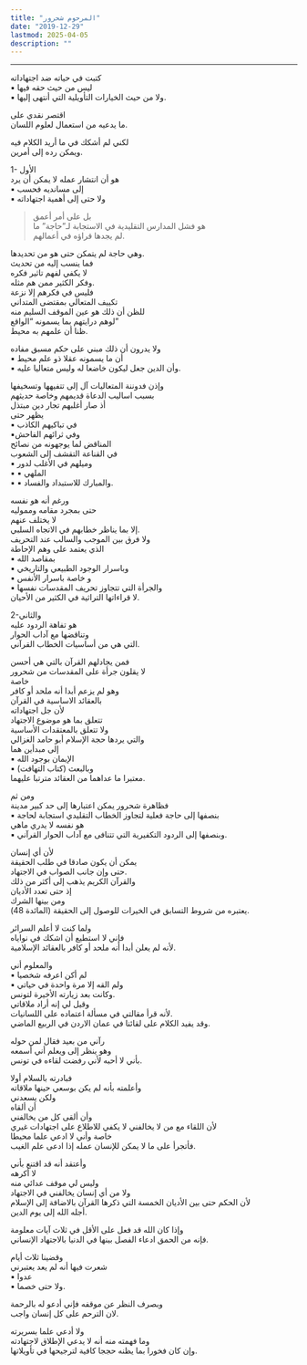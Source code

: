 ```yaml
---
title: "المرحوم شحرور"
date: "2019-12-29"
lastmod: 2025-04-05
description: ""
---
```

****

كتبت في حياته ضد اجتهاداته  
▪︎ ليس من حيث حقه فيها  
▪︎ ولا من حيث الخيارات التأويلية التي أنتهى إليها.

اقتصر نقدي على  
ما يدعيه من استعمال لعلوم اللسان.

لكني لم أشكك في ما أريد الكلام فيه  
ويمكن رده إلى أمرين.

1- الأول  
هو أن انتشار عمله لا يمكن أن يرد  
▪︎ إلى مسانديه فحسب  
▪︎ ولا حتى إلى أهمية اجتهاداته  
> بل على أمر أعمق  
هو فشل المدارس التقليدية في الاستجابة لـ”حاجة” ما  
لم يجدها قراؤه في أعمالهم.

وهي حاجة لم يتمكن حتى هو من تحديدها.  
فما ينسب إليه من تحديث  
لا يكفي لفهم تاثير فكره  
وفكر الكثير ممن هم مثله.  
فليس في فكرهم إلا نزعة  
تكييف المتعالي بمقتضى المتداني  
للظن أن ذلك هو عين الموقف السليم منه  
لوهم درايتهم بما يسمونه “الواقع”  
ظنا أن علمهم به محيط.

ولا يدرون أن ذلك مبني على حكم مسبق مفاده  
▪︎ أن ما يسمونه عقلا ذو علم محيط  
▪︎ وأن الدين جعل ليكون خاضعا له وليس متعاليا عليه.

وإذن فدوننة المتعاليات آل إلى تتفيهها وتسخيفها  
بسبب اساليب الدعاة قديمهم وخاصة حديثهم  
أذ صار أغلبهم تجار دين مبتذل  
يظهر حتى  
▪︎ في تباكيهم الكاذب  
▪︎وفي ثرائهم الفاحش  
المناقض لما يوجهونه من نصائح  
في القناعة التقشف إلى الشعوب  
▪︎ وميلهم في الأغلب لدور  
▪︎ ▪︎ الملهي  
▪︎ ▪︎ والمبارك للاستبداد والفساد.

ورغم أنه هو نفسه  
حتى بمجرد مقامه ومموليه  
لا يختلف عنهم  
إلا بما يناظر خطابهم في الاتجاه السلبي.  
ولا فرق بين الموجب والسالب عند التحريف  
الذي يعتمد على وهم الإحاطة  
▪︎ بمقاصد الله  
▪︎ وباسرار الوجود الطبيعي والتاريخي  
▪︎ و خاصة باسرار الأنفس  
▪︎ والجرأة التي تتجاوز تحريف المقدسات نفسها  
لا قراءاتها التراثية في الكثير من الأحيان.

2-والثاني  
هو تفاهة الردود عليه  
وتناقضها مع آداب الحوار  
التي هي من أساسيات الخطاب القرآني.

فمن يجادلهم القرآن بالتي هي أحسن  
لا يقلون جرأة على المقدسات من شحرور  
خاصة  
وهو لم يزعم أبدا أنه ملحد أو كافر  
بالعقائد الاساسية في القرآن  
لأن جل اجتهاداته  
تتعلق بما هو موضوع الاجتهاد  
ولا تتعلق بالمعتقدات الأساسية  
والتي يردها حجة الإسلام أبو حامد الغزالي  
إلى مبدأين هما  
▪︎ الإيمان بوجود الله  
▪︎ وبالبعث (كتاب التهافت)  
معتبرا ما عداهما من العقائد مترتبا عليهما.

ومن ثم  
فظاهرة شحرور يمكن اعتبارها إلى حد كبير مدينة  
▪︎ بنصفها إلى حاجة فعلية لتجاوز الخطاب التقليدي استجابة لحاجة  
هو نفسه لا يدري ماهي  
▪︎ وبنصفها إلى الردود التكفيرية التي تتنافى مع آداب الحوار القرآني.

لأن أي إنسان  
يمكن أن يكون صادقا في طلب الحقيقة  
حتى وإن جانب الصواب في الاجتهاد.  
والقرآن الكريم يذهب إلى أكثر من ذلك  
إذ حتى تعدد الأديان  
ومن بينها الشرك  
يعتبره من شروط التسابق في الخيرات للوصول إلى الحقيقة (المائدة 48).

ولما كنت لا أعلم السرائر  
فإني لا استطيع أن اشكك في نواياه  
لأنه لم يعلن أبدا أنه ملحد أو كافر بالعقائد الإسلامية.

والمعلوم أني  
▪︎ لم أكن اعرفه شخصيا  
▪︎ ولم القه إلا مرة واحدة في حياتي  
وكانت بعد زيارته الأخيرة لتونس.  
وقيل لي إنه أراد ملاقاتي  
لأنه قرأ مقالتي في مسألة اعتماده على اللسانيات.  
وقد يفيد الكلام على لقائنا في عمان الاردن في الربيع الماضي.

رآني من بعيد فقال لمن حوله  
وهو ينظر إلى ويعلم أني أسمعه  
بأني لا أحبه لأني رفضت لقاءه في تونس.

فبادرته بالسلام أولا  
وأعلمته بأنه لم يكن بوسعي حينها ملاقاته  
ولكن يسعدني  
أن ألقاه  
وأن ألقى كل من يخالفني  
لأن اللقاء مع من لا يخالفني لا يكفي للاطلاع على اجتهادات غيري  
خاصة وأني لا ادعي علما محيطا  
فأتجرأ على ما لا يمكن للإنسان عمله إذا ادعى علم الغيب.

وأعتقد أنه قد اقتنع بأني  
لا أكرهه  
وليس لي موقف عدائي منه  
ولا من أي إنسان يخالفني في الاجتهاد  
لأن الحكم حتى بين الأديان الخمسة التي ذكرها القرآن بالاضافة إلى الإسلام  
أجله الله إلى يوم الدين.

وإذا كان الله قد فعل على الأقل في ثلاث آيات معلومة  
فإنه من الحمق ادعاء الفصل بينها في الدنيا بالاجتهاد الإنساني.

وقضينا ثلاث أيام  
شعرت فيها أنه لم يعد يعتبرني  
▪︎ عدوا  
▪︎ ولا حتى خصما.

وبصرف النظر عن موقفه فإني أدعو له بالرحمة  
لان الترحم على كل إنسان واجب.

ولا أدعي علما بسريرته  
وما فهمته منه أنه لا يدعي الإطلاق لاجتهادته  
وإن كان فخورا بما يظنه حججا كافية لترجيحها في تأويلاتها.

###
